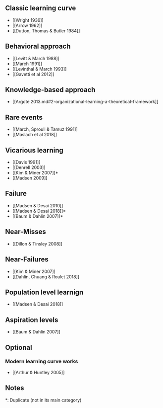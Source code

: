 ## Classic learning curve
* [[Wright 1936]]
* [[Arrow 1962]]
* [[Dutton, Thomas & Butler 1984]]

## Behavioral approach
* [[Levitt & March 1988]]
* [[March 1991]]
* [[Levinthal & March 1993]]
* [[Gavetti et al 2012]]

## Knowledge-based approach
* [[Argote 2013.md#2-organizational-learning-a-theoretical-framework]]

## Rare events
* [[March, Sproull & Tamuz 1991]]
* [[Maslach et al 2018]]

## Vicarious learning
* [[Davis 1991]]
* [[Denrell 2003]]
* [[Kim & Miner 2007]]*
* [[Madsen 2009]]

## Failure
* [[Madsen & Desai 2010]]
* [[Madsen & Desai 2018]]*
* [[Baum & Dahlin 2007]]*

## Near-Misses
* [[Dillon & Tinsley 2008]]

## Near-Failures
* [[Kim & Miner 2007]]
* [[Dahlin, Chuang & Roulet 2018]]

## Population level learnign
* [[Madsen & Desai 2018]]

## Aspiration levels
* [[Baum & Dahlin 2007]]

## Optional

### Modern learning curve works
* [[Arthur & Huntley 2005]]

## Notes

\*: Duplicate (not in its main category)